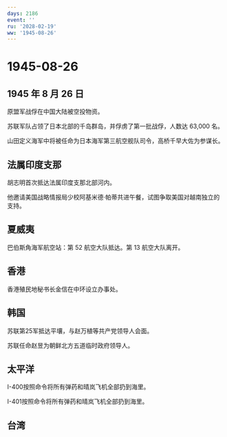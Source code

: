 ```yaml
---
days: 2186
event: ''
ru: '2028-02-19'
ww: '1945-08-26'
---
```


# 1945-08-26

## 1945 年 8 月 26 日

原盟军战俘在中国大陆被空投物资。

苏联军队占领了日本北部的千岛群岛，并俘虏了第一批战俘，人数达 63,000 名。

山田定义海军中将被任命为日本海军第三航空舰队司令，高桥千早大佐为参谋长。

## 法属印度支那

胡志明首次抵达法属印度支那北部河内。

他邀请美国战略情报局少校阿基米德·帕蒂共进午餐，试图争取美国对越南独立的支持。

## 夏威夷

巴伯斯角海军航空站：第 52 航空大队抵达。第 13 航空大队离开。

## 香港

香港殖民地秘书长金信在中环设立办事处。

## 韩国

苏联第25军抵达平壤，与赵万植等共产党领导人会面。

苏联任命赵昱为朝鲜北方五道临时政府领导人。

## 太平洋

I-400按照命令将所有弹药和晴岚飞机全部扔到海里。

I-401按照命令将所有弹药和晴岚飞机全部扔到海里。

## 台湾